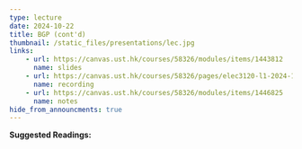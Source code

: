 ```yaml
---
type: lecture
date: 2024-10-22
title: BGP (cont'd)
thumbnail: /static_files/presentations/lec.jpg
links: 
    - url: https://canvas.ust.hk/courses/58326/modules/items/1443812
      name: slides
    - url: https://canvas.ust.hk/courses/58326/pages/elec3120-l1-2024-10-22-15-00
      name: recording
    - url: https://canvas.ust.hk/courses/58326/modules/items/1446825
      name: notes   
hide_from_announcments: true
---
```

**Suggested Readings:**

